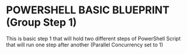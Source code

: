 # POWERSHELL BASIC BLUEPRINT (Group Step 1)

This is basic step 1 that will hold two different steps of PowerShell Script that will run one step after another (Parallel Concurrency set to 1)
